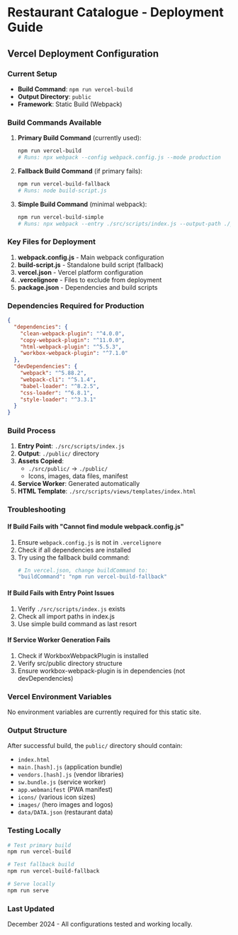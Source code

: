 # Restaurant Catalogue - Deployment Guide

## Vercel Deployment Configuration

### Current Setup
- **Build Command**: `npm run vercel-build`
- **Output Directory**: `public`
- **Framework**: Static Build (Webpack)

### Build Commands Available

1. **Primary Build Command** (currently used):
   ```bash
   npm run vercel-build
   # Runs: npx webpack --config webpack.config.js --mode production
   ```

2. **Fallback Build Command** (if primary fails):
   ```bash
   npm run vercel-build-fallback
   # Runs: node build-script.js
   ```

3. **Simple Build Command** (minimal webpack):
   ```bash
   npm run vercel-build-simple
   # Runs: npx webpack --entry ./src/scripts/index.js --output-path ./public --output-filename bundle.js --mode production
   ```

### Key Files for Deployment

1. **webpack.config.js** - Main webpack configuration
2. **build-script.js** - Standalone build script (fallback)
3. **vercel.json** - Vercel platform configuration
4. **.vercelignore** - Files to exclude from deployment
5. **package.json** - Dependencies and build scripts

### Dependencies Required for Production

```json
{
  "dependencies": {
    "clean-webpack-plugin": "^4.0.0",
    "copy-webpack-plugin": "^11.0.0",
    "html-webpack-plugin": "^5.5.3",
    "workbox-webpack-plugin": "^7.1.0"
  },
  "devDependencies": {
    "webpack": "^5.88.2",
    "webpack-cli": "^5.1.4",
    "babel-loader": "^8.2.5",
    "css-loader": "^6.8.1",
    "style-loader": "^3.3.1"
  }
}
```

### Build Process

1. **Entry Point**: `./src/scripts/index.js`
2. **Output**: `./public/` directory
3. **Assets Copied**: 
   - `./src/public/` → `./public/`
   - Icons, images, data files, manifest
4. **Service Worker**: Generated automatically
5. **HTML Template**: `./src/scripts/views/templates/index.html`

### Troubleshooting

#### If Build Fails with "Cannot find module webpack.config.js"
1. Ensure `webpack.config.js` is not in `.vercelignore`
2. Check if all dependencies are installed
3. Try using the fallback build command:
   ```bash
   # In vercel.json, change buildCommand to:
   "buildCommand": "npm run vercel-build-fallback"
   ```

#### If Build Fails with Entry Point Issues
1. Verify `./src/scripts/index.js` exists
2. Check all import paths in index.js
3. Use simple build command as last resort

#### If Service Worker Generation Fails
1. Check if WorkboxWebpackPlugin is installed
2. Verify src/public directory structure
3. Ensure workbox-webpack-plugin is in dependencies (not devDependencies)

### Vercel Environment Variables
No environment variables are currently required for this static site.

### Output Structure
After successful build, the `public/` directory should contain:
- `index.html`
- `main.[hash].js` (application bundle)
- `vendors.[hash].js` (vendor libraries)
- `sw.bundle.js` (service worker)
- `app.webmanifest` (PWA manifest)
- `icons/` (various icon sizes)
- `images/` (hero images and logos)
- `data/DATA.json` (restaurant data)

### Testing Locally
```bash
# Test primary build
npm run vercel-build

# Test fallback build
npm run vercel-build-fallback

# Serve locally
npm run serve
```

### Last Updated
December 2024 - All configurations tested and working locally.

